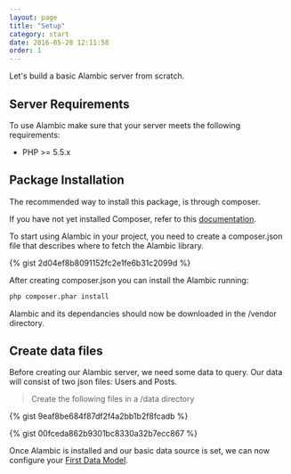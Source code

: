 ```yaml
---
layout: page
title: "Setup"
category: start
date: 2016-05-20 12:11:58
order: 1
---
```


Let's build a basic Alambic server from scratch.

## Server Requirements

To use Alambic make sure that your server meets the following requirements:

* PHP >= 5.5.x

## Package Installation

The recommended way to install this package, is through composer.

If you have not yet installed Composer, refer to this [documentation](https://getcomposer.org/doc/00-intro.md#installation-linux-unix-osx).

To start using Alambic in your project, you need to create a composer.json file that describes where to fetch the Alambic library.

{% gist 2d04ef8b8091152fc2e1fe6b31c2099d %}

After creating composer.json you can install the Alambic running:

~~~bash
php composer.phar install
~~~

Alambic and its dependancies should now be downloaded in the /vendor directory.

## Create data files

Before creating our Alambic server, we need some data to query.
Our data will consist of two json files: Users and Posts.

>Create the following files in a /data directory

{% gist 9eaf8be684f87df2f4a2bb1b2f8fcadb %}

{% gist 00fceda862b9301bc8330a32b7ecc867 %}

Once Alambic is installed and our basic data source is set, we can now configure your [First Data Model](http://webtales.github.io/alambic/start/model).
